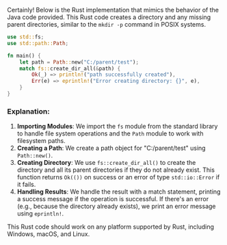  Certainly! Below is the Rust implementation that mimics the behavior of the Java code provided. This Rust code creates a directory and any missing parent directories, similar to the `mkdir -p` command in POSIX systems.

```rust
use std::fs;
use std::path::Path;

fn main() {
    let path = Path::new("C:/parent/test");
    match fs::create_dir_all(&path) {
        Ok(_) => println!("path successfully created"),
        Err(e) => eprintln!("Error creating directory: {}", e),
    }
}
```

### Explanation:
1. **Importing Modules**: We import the `fs` module from the standard library to handle file system operations and the `Path` module to work with filesystem paths.
2. **Creating a Path**: We create a path object for "C:/parent/test" using `Path::new()`.
3. **Creating Directory**: We use `fs::create_dir_all()` to create the directory and all its parent directories if they do not already exist. This function returns `Ok(())` on success or an error of type `std::io::Error` if it fails.
4. **Handling Results**: We handle the result with a match statement, printing a success message if the operation is successful. If there's an error (e.g., because the directory already exists), we print an error message using `eprintln!`.

This Rust code should work on any platform supported by Rust, including Windows, macOS, and Linux.
